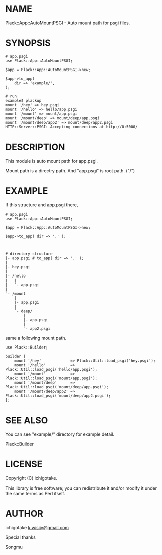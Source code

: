 # NAME

Plack::App::AutoMountPSGI - Auto mount path for psgi files.

# SYNOPSIS

    # app.psgi
    use Plack::App::AutoMountPSGI;

    $app = Plack::App::AutoMountPSGI->new;

    $app->to_app(
        dir => 'example/',
    );

    # run
    example$ plackup 
    mount '/hey' => hey.psgi
    mount '/hello' => hello/app.psgi
    mount '/mount' => mount/app.psgi
    mount '/mount/deep' => mount/deep/app.psgi
    mount '/mount/deep/app2' => mount/deep/app2.psgi
    HTTP::Server::PSGI: Accepting connections at http://0:5000/



# DESCRIPTION

This module is auto mount path for app.psgi.

Mount path is a directry path. And "app.psgi" is root path. ("/")

# EXAMPLE

If this structure and app.psgi there,

    # app.psgi
    use Plack::App::AutoMountPSGI;

    $app = Plack::App::AutoMountPSGI->new;

    $app->to_app( dir => '.' );



    # directory structure
    |- app.psgi # to_app( dir => '.' );
    |
    |- hey.psgi
    |
    |- /hello
    |   |
    |   `- app.psgi
    |
    `- /mount
        |
        |- app.psgi
        |
        `- deep/
            |
            |- app.psgi
            |
            `- app2.psgi
        



same a following mount path.

    use Plack::Builder;

    builder {
        mount '/hey'             => Plack::Util::load_psgi('hey.psgi');
        mount '/hello'           => Plack::Util::load_psgi('hello/app.psgi');
        mount '/mount'           => Plack::Util::load_psgi('mount/app.psgi');
        mount '/mount/deep'      => Plack::Util::load_psgi('mount/deep/app.psgi');
        mount '/mount/deep/app2' => Plack::Util::load_psgi('mount/deep/app2.psgi');
    };

# SEE ALSO

You can see "example/" directory for example detail.

Plack::Builder

# LICENSE

Copyright (C) ichigotake.

This library is free software; you can redistribute it and/or modify
it under the same terms as Perl itself.

# AUTHOR

ichigotake <k.wisiiy@gmail.com>

Special thanks

Songmu
